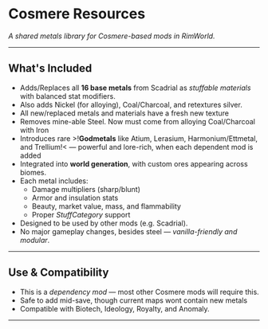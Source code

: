 # Cosmere Resources

*A shared metals library for Cosmere-based mods in RimWorld.*

---

## What's Included

- Adds/Replaces all **16 base metals** from Scadrial as *stuffable materials* with balanced stat modifiers.
- Also adds Nickel (for alloying), Coal/Charcoal, and retextures silver.
- All new/replaced metals and materials have a fresh new texture
- Removes mine-able Steel. Now must come from alloying Coal/Charcoal with Iron 
- Introduces rare >!**Godmetals** like Atium, Lerasium, Harmonium/Ettmetal, and Trellium!< — powerful and lore-rich, when each dependent mod is added
- Integrated into **world generation**, with custom ores appearing across biomes.
- Each metal includes:
    - Damage multipliers (sharp/blunt)
    - Armor and insulation stats
    - Beauty, market value, mass, and flammability
    - Proper *StuffCategory* support
- Designed to be used by other mods (e.g. Scadrial).
- No major gameplay changes, besides steel — *vanilla-friendly and modular*.

---

## Use & Compatibility

- This is a *dependency mod* — most other Cosmere mods will require this.
- Safe to add mid-save, though current maps wont contain new metals
- Compatible with Biotech, Ideology, Royalty, and Anomaly.

---

